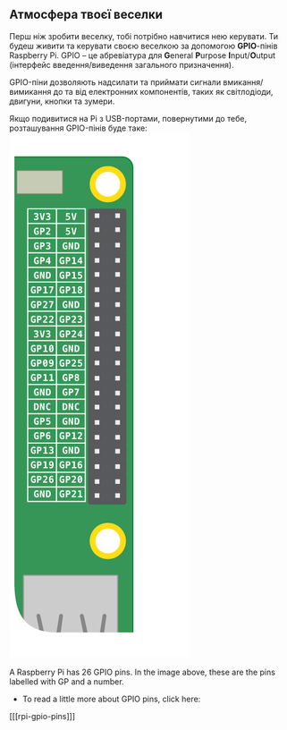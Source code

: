 ## Атмосфера твоєї веселки

Перш ніж зробити веселку, тобі потрібно навчитися нею керувати. Ти будеш живити та керувати своєю веселкою за допомогою **GPIO**-пінів Raspberry Pi. GPIO – це абревіатура для **G**eneral **P**urpose **I**nput/**O**utput (інтерфейс введення/виведення загального призначення).

GPIO-піни дозволяють надсилати та приймати сигнали вмикання/вимикання до та від електронних компонентів, таких як світлодіоди, двигуни, кнопки та зумери.

Якщо подивитися на Pi з USB-портами, повернутими до тебе, розташування GPIO-пінів буде таке: ![GPIO Layout](images/gpio-upright.png)

A Raspberry Pi has 26 GPIO pins. In the image above, these are the pins labelled with GP and a number.

+ To read a little more about GPIO pins, click here:

[[[rpi-gpio-pins]]]